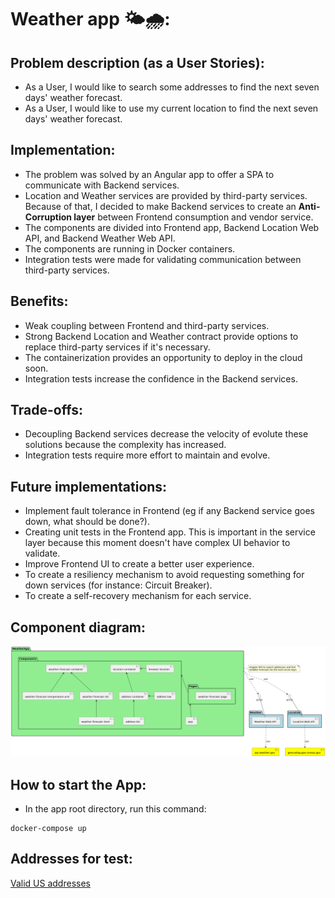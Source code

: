 # Weather app 🌤️🌧️:

## Problem description (as a User Stories):

- As a User, I would like to search some addresses to find the next seven days' weather forecast.
- As a User, I would like to use my current location to find the next seven days' weather forecast.

## Implementation:

- The problem was solved by an Angular app to offer a SPA to communicate with Backend services.
- Location and Weather services are provided by third-party services. Because of that, I decided to make Backend services to create an **Anti-Corruption layer** between Frontend consumption and vendor service.
- The components are divided into Frontend app, Backend Location Web API, and Backend Weather Web API.
- The components are running in Docker containers.
- Integration tests were made for validating communication between third-party services.

## Benefits:

- Weak coupling between Frontend and third-party services.
- Strong Backend Location and Weather contract provide options to replace third-party services if it's necessary.
- The containerization provides an opportunity to deploy in the cloud soon.
- Integration tests increase the confidence in the Backend services.

## Trade-offs:

- Decoupling Backend services decrease the velocity of evolute these solutions because the complexity has increased.
- Integration tests require more effort to maintain and evolve.

## Future implementations:

- Implement fault tolerance in Frontend (eg if any Backend service goes down, what should be done?).
- Creating unit tests in the Frontend app. This is important in the service layer because this moment doesn't have complex UI behavior to validate.
- Improve Frontend UI to create a better user experience.
- To create a resiliency mechanism to avoid requesting something for down services (for instance: Circuit Breaker).
- To create a self-recovery mechanism for each service.

## Component diagram:

![Components](/docs/images/01%20-%20components.png)

## How to start the App:

- In the app root directory, run this command:

````batch
docker-compose up
````

## Addresses for test:

[Valid US addresses](https://gist.github.com/HeroicEric/1102788)